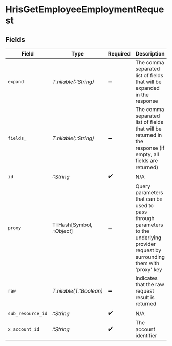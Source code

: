 # HrisGetEmployeeEmploymentRequest


## Fields

| Field                                                                                                                                                                                          | Type                                                                                                                                                                                           | Required                                                                                                                                                                                       | Description                                                                                                                                                                                    | Example                                                                                                                                                                                        |
| ---------------------------------------------------------------------------------------------------------------------------------------------------------------------------------------------- | ---------------------------------------------------------------------------------------------------------------------------------------------------------------------------------------------- | ---------------------------------------------------------------------------------------------------------------------------------------------------------------------------------------------- | ---------------------------------------------------------------------------------------------------------------------------------------------------------------------------------------------- | ---------------------------------------------------------------------------------------------------------------------------------------------------------------------------------------------- |
| `expand`                                                                                                                                                                                       | *T.nilable(::String)*                                                                                                                                                                          | :heavy_minus_sign:                                                                                                                                                                             | The comma separated list of fields that will be expanded in the response                                                                                                                       | groups                                                                                                                                                                                         |
| `fields_`                                                                                                                                                                                      | *T.nilable(::String)*                                                                                                                                                                          | :heavy_minus_sign:                                                                                                                                                                             | The comma separated list of fields that will be returned in the response (if empty, all fields are returned)                                                                                   | id,remote_id,employee_id,remote_employee_id,job_title,pay_rate,pay_period,pay_frequency,pay_currency,effective_date,employment_type,employment_contract_type,time_worked,created_at,updated_at |
| `id`                                                                                                                                                                                           | *::String*                                                                                                                                                                                     | :heavy_check_mark:                                                                                                                                                                             | N/A                                                                                                                                                                                            |                                                                                                                                                                                                |
| `proxy`                                                                                                                                                                                        | T::Hash[Symbol, *::Object*]                                                                                                                                                                    | :heavy_minus_sign:                                                                                                                                                                             | Query parameters that can be used to pass through parameters to the underlying provider request by surrounding them with 'proxy' key                                                           |                                                                                                                                                                                                |
| `raw`                                                                                                                                                                                          | *T.nilable(T::Boolean)*                                                                                                                                                                        | :heavy_minus_sign:                                                                                                                                                                             | Indicates that the raw request result is returned                                                                                                                                              |                                                                                                                                                                                                |
| `sub_resource_id`                                                                                                                                                                              | *::String*                                                                                                                                                                                     | :heavy_check_mark:                                                                                                                                                                             | N/A                                                                                                                                                                                            |                                                                                                                                                                                                |
| `x_account_id`                                                                                                                                                                                 | *::String*                                                                                                                                                                                     | :heavy_check_mark:                                                                                                                                                                             | The account identifier                                                                                                                                                                         |                                                                                                                                                                                                |